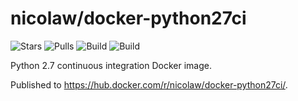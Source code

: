 # nicolaw/docker-python27ci

![Stars](https://img.shields.io/docker/stars/nicolaw/docker-python27ci.svg) ![Pulls](https://img.shields.io/docker/pulls/nicolaw/docker-python27ci.svg) ![Build](https://img.shields.io/docker/automated/nicolaw/docker-python27ci.svg) ![Build](https://img.shields.io/docker/build/nicolaw/docker-python27ci.svg)

Python 2.7 continuous integration Docker image.

Published to https://hub.docker.com/r/nicolaw/docker-python27ci/.
